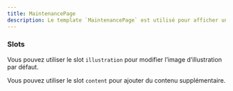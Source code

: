 ```yaml
---
title: MaintenancePage
description: Le template `MaintenancePage` est utilisé pour afficher une page de maintenance.
---
```


<doc-tabs>

<doc-tab-item label="Utilisation">

<doc-usage name="maintenance-page"></doc-usage>

</doc-tab-item>

<doc-tab-item label="API">
<doc-api name="maintenance-page"></doc-api>
</doc-tab-item>

<doc-tab-item label="Personnalisation">

### Slots

Vous pouvez utiliser le slot `illustration` pour modifier l’image d’illustration par défaut.

<doc-example file="maintenance-page/slot-illustration"></doc-example>

Vous pouvez utiliser le slot `content` pour ajouter du contenu supplémentaire.

<doc-example file="maintenance-page/slot-content"></doc-example>

</doc-tab-item>

</doc-tabs>
